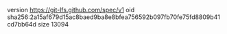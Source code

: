 version https://git-lfs.github.com/spec/v1
oid sha256:2a15af679d15ac8baed9ba8e8bfea756592b097fb70fe75fd8809b41cd7bb64d
size 13094
